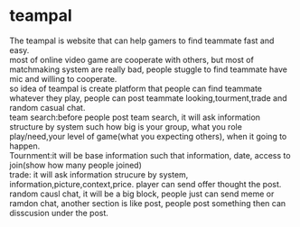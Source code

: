# teampal
The teampal is website that can help gamers to find teammate fast and easy.\
most of online video game are cooperate with others, but most of matchmaking system are really bad, people stuggle to find teammate have mic and willing to cooperate.\
so idea of teampal is create platform that people can find teammate whatever they play, people can post teammate looking,tourment,trade and random casual chat.\
team search:before people post team search, it will ask information structure by system such how big is your group, what you role play/need,your level of game(what you expecting others), when it going to happen.\
Tournment:it will be base information such that information, date, access to join(show how many people joined)\
trade: it will ask information strucure by system, information,picture,context,price. player can send offer thought the post.\
random causl chat, it will be a big block, people just can send meme or ramdon chat, another section is like post, people post something then can disscusion under the post.
